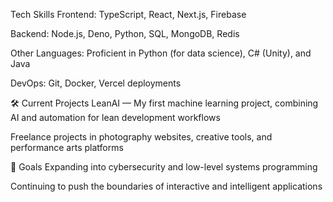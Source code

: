Tech Skills
Frontend: TypeScript, React, Next.js, Firebase

Backend: Node.js, Deno, Python, SQL, MongoDB, Redis

Other Languages: Proficient in Python (for data science), C# (Unity), and Java

DevOps: Git, Docker, Vercel deployments

🛠️ Current Projects
LeanAI — My first machine learning project, combining AI and automation for lean development workflows

Freelance projects in photography websites, creative tools, and performance arts platforms

🎯 Goals
Expanding into cybersecurity and low-level systems programming

Continuing to push the boundaries of interactive and intelligent applications
